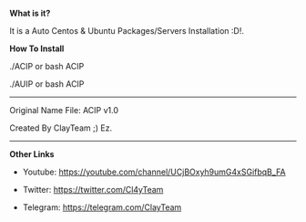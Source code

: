 **What is it?**

It is a Auto Centos & Ubuntu Packages/Servers Installation :D!.

**How To Install**

./ACIP or bash ACIP

./AUIP or bash ACIP

------------------------------

Original Name File: ACIP v1.0

Created By ClayTeam ;) Ez.

------------------------------

**Other Links**

- Youtube: https://youtube.com/channel/UCjBOxyh9umG4xSGifbqB_FA

- Twitter: https://twitter.com/Cl4yTeam

- Telegram: https://telegram.com/ClayTeam
